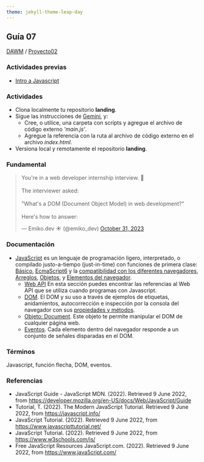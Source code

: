 ```yaml
---
theme: jekyll-theme-leap-day
---
```


## Guía 07

[DAWM](/DAWM/) / [Proyecto02](/DAWM/proyectos/2024/proyecto02)

### Actividades previas

* [Intro a Javascript](/DAWM/enclases/javascript)

### Actividades

* Clona localmente tu repositorio **landing**.
* Sigue las instrucciones de [Gemini](gemini/guia07-gemini01.pdf), y:
  - Cree, o utilice, una carpeta con scripts y agregue el archivo de código externo _'main.js'_.
  - Agregue la referencia con la ruta al archivo de código externo en el archivo _index.html_.
* Versiona local y remotamente el repositorio **landing**.

### Fundamental

<blockquote class="twitter-tweet"><p lang="en" dir="ltr">You&#39;re in a web developer internship interview. 💼<br><br>The interviewer asked:<br><br>&quot;What&#39;s a DOM (Document Object Model) in web development?&quot;<br><br>Here&#39;s how to answer:</p>&mdash; Emiko.dev ☀️ (@emiko_dev) <a href="https://twitter.com/emiko_dev/status/1719339017051738188?ref_src=twsrc%5Etfw">October 31, 2023</a></blockquote> <script async src="https://platform.twitter.com/widgets.js" charset="utf-8"></script>

### Documentación

* [JavaScript](https://developer.mozilla.org/es/docs/Web/JavaScript)  es un lenguaje de programación ligero, interpretado, o compilado justo-a-tiempo (just-in-time) con funciones de primera clase: [Básico](https://developer.mozilla.org/es/docs/Learn/Getting_started_with_the_web/JavaScript_basics), [EcmaScript6](http://es6-features.org/#) y la [compatibilidad con los diferentes navegadores](http://kangax.github.io/compat-table/es6/), [Arreglos](https://developer.mozilla.org/es/docs/Web/JavaScript/Referencia/Objetos_globales/Array), [Objetos](https://developer.mozilla.org/es/docs/Web/JavaScript/Guide/Trabajando_con_objectos), y [Elementos del navegador](https://javascript.info/browser-environment).
  - [Web API](https://developer.mozilla.org/es/docs/Web/API) En esta sección puedes encontrar las referencias al Web API que se utiliza cuando programas con Javascript.
  - [DOM](https://javascript.info/dom-nodes). El DOM y su uso a través de ejemplos de etiquetas, anidamientos, autocorrección e inspección por la consola del navegador con sus [propiedades y métodos](https://developer.mozilla.org/es/docs/Web/API/Document).
  - [Objeto: Document](https://javascript.info/dom-navigation). Este objeto te permite manipular el DOM de cualquier página web.
  - [Eventos](https://javascript.info/events). Cada elemento dentro del navegador responde a un conjunto de señales disparadas en el DOM.

### Términos

Javascript, función flecha, DOM, eventos.

### Referencias

* JavaScript Guide - JavaScript MDN. (2022). Retrieved 9 June 2022, from https://developer.mozilla.org/en-US/docs/Web/JavaScript/Guide
* Tutorial, T. (2022). The Modern JavaScript Tutorial. Retrieved 9 June 2022, from https://javascript.info/ 
* JavaScript Tutorial. (2022). Retrieved 9 June 2022, from https://www.javascripttutorial.net/
* JavaScript Tutorial. (2022). Retrieved 9 June 2022, from https://www.w3schools.com/js/
* Free JavaScript Resources Java5cript.com. (2022). Retrieved 9 June 2022, from https://www.java5cript.com/